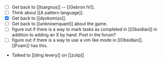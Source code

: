 - [ ] Get back to [[tsargnus]] -- [[Gebron IV]].
- [ ] Think about [[A pattern language]].
- [x] Get back to [[dyokomizo]].
- [ ] Get back to [[unknownquant]] about the game.
- [ ] figure out if there is a way to mark tasks as completed in [[Obsidian]] in addition to adding an X by hand. Post in the forum?
- [ ] figure out if there is a way to use a vim like mode in [[Obsidian]]. [[Foam]] has this.
- Talked to [[ding levery]] on [[zulip]]